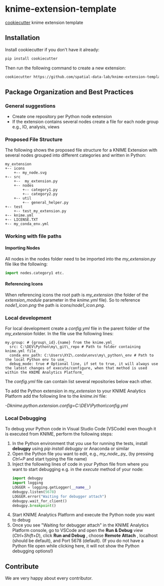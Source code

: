 # knime-extension-template
[cookiecutter](https://cookiecutter.readthedocs.io/en/stable/) knime extension template



## Installation

Install cookiecutter if you don't have it already:

```bash 
pip install cookiecutter
```

Then run the following command to create a new extension:

```bash
cookiecutter https://github.com/spatial-data-lab/knime-extension-template
```



## Package Organization and Best Practices

### General suggestions
- Create one repository per Python node extension
- If the extension contains several nodes create a file for each node group e.g., IO, analysis, views

### Proposed File Structure
The following shows the proposed file structure for a KNIME Extension with several nodes grouped into different categories and written in Python:
```
my_extension
+-- icons
    +-- my_node.svg
+-- src
    +--  my_extension.py
    +-- nodes
        +-- category1.py
        +-- category2.py
    +-- util
        +-- general_helper.py
+-- test
    +-- test_my_extension.py
+-- knime.yml
+-- LICENSE.TXT
+-- my_conda_env.yml
```

### Working with file paths
#### Importing Nodes
All nodes in the nodes folder need to be imported into the *my_extension.py* file like the following: 
```python
import nodes.category1 etc.
```

#### Referencing Icons
When referencing icons the root path is *my_extension* (the folder of the _extension\_module_ parameter in the _knime.yml_ file). So to reference *node1\_icon.png* the path is *icons/node1_icon.png*.

### Local development
For local development create a _config.yml_ file in the parent folder of the  *my_extension* folder. In the file use the following lines:
```
my.group: # {group\_id}.{name} from the knime.yml_
  src: C:\DEV\Python\my\_git\_repo # Path to folder containing knime.yml file_
  conda_env_path: C:\Users\XYZ\.conda\envs\my\_python\_env # Path to the local Python env to use_
  debug_mode: true # Optional line, if set to true, it will always use the latest changes of execute/configure, when that method is used within the KNIME Analytics Platform_
```

The _config.yml_ file can contain list several repositories below each other.

To add the Python extension in  _my\_extension_ to your KNIME Analytics Platform add the following line to the _knime.ini_ file:

_-Dknime.python.extension.config=C:\DEV\Python\config.yml_

### Local Debugging

To debug your Python code in Visual Studio Code (VSCode) even though it is executed from KNIME, perform the following steps:

1. In the Python environment that you use for running the tests, install **debugpy** using
_pip install debugpy_ or Anaconda or similar
2. Open the Python file you want to edit, e.g., _my\_node__.py_ (by pressing _Ctrl+P_ and start typing the file name)
3. Inject the following lines of code in your Python file from where you want to start debugging e.g. in the _execute_ method of your node:
    ```python
    import debugpy
    import logging
    LOGGER = logging.getLogger(__name__)
    debugpy.listen(5678)
    LOGGER.error("Waiting for debugger attach")
    debugpy.wait_for_client()
    debugpy.breakpoint()
    ```
4. Start KNIME Analytics Platform and execute the Python node you want to debug
5. Once you see "Waiting for debugger attach" in the KNIME Analytics Platform console, go to VSCode and open the **Run & Debug** view (*Ctrl+Shift+D*), click  **Run and Debug** , choose  **Remote**  **Attach** , localhost (should be default), and Port 5678 (default).
 (If you do not have a Python file open while clicking here, it will not show the Python debugging options!)

## Contribute

We are very happy about every contributor. 